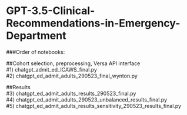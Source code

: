 # GPT-3.5-Clinical-Recommendations-in-Emergency-Department

###Order of notebooks:  

##Cohort selection, preprocessing, Versa API interface  
#1) chatgpt_admit_ed_ICAWS_final.py  
#2) chatgpt_ed_admit_adults_290523_final_wynton.py  

##Results  
#3) chatgpt_ed_admit_adults_results_290523_final.py  
#4) chatgpt_ed_admit_adults_290523_unbalanced_results_final.py  
#5) chatgpt_ed_admit_adults_results_sensitivity_290523_results_final.py  
